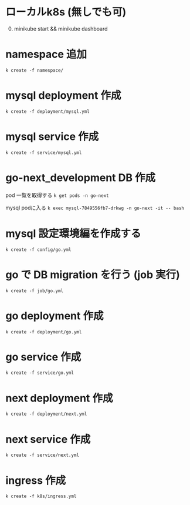 # ローカルk8s (無しでも可)
0. minikube start && minikube dashboard

# namespace 追加
`k create -f namespace/`

# mysql deployment 作成
`k create -f deployment/mysql.yml`

# mysql service 作成
`k create -f service/mysql.yml`

# go-next_development DB 作成
pod 一覧を取得する
`k get pods -n go-next`

mysql podに入る
`k exec mysql-7849556fb7-drkwg -n go-next -it -- bash`

# mysql 設定環境編を作成する
`k create -f config/go.yml`

# go で DB migration を行う (job 実行)
`k create -f job/go.yml`

# go deployment 作成
`k create -f deployment/go.yml`

# go service 作成
`k create -f service/go.yml`

# next deployment 作成
`k create -f deployment/next.yml`

# next service 作成
`k create -f service/next.yml`

# ingress 作成
`k create -f k8s/ingress.yml`

